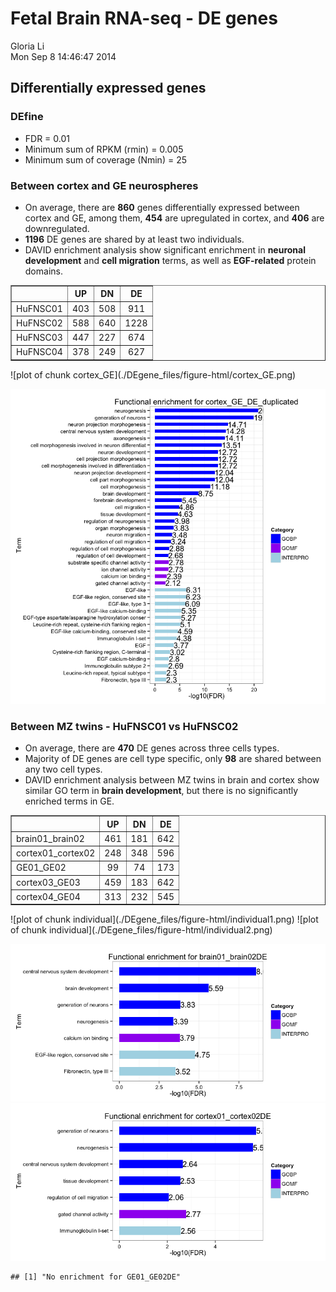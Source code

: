 Fetal Brain RNA-seq - DE genes 
========================================================

Gloria Li         
Mon Sep  8 14:46:47 2014 





## Differentially expressed genes
### DEfine

  * FDR = 0.01    
  * Minimum sum of RPKM (rmin) = 0.005    
  * Minimum sum of coverage (Nmin) = 25    
  
### Between cortex and GE neurospheres

  * On average, there are __860__ genes differentially expressed between cortex and GE, among them, __454__ are upregulated in cortex, and __406__ are downregulated.    
  * __1196__ DE genes are shared by at least two individuals.    
  * DAVID enrichment analysis show significant enrichment in __neuronal development__ and __cell migration__ terms, as well as __EGF-related__ protein domains. 

<!-- html table generated in R 3.1.1 by xtable 1.7-3 package -->
<!-- Mon Sep  8 14:46:49 2014 -->
<TABLE border=1>
<TR> <TH>  </TH> <TH> UP </TH> <TH> DN </TH> <TH> DE </TH>  </TR>
  <TR> <TD> HuFNSC01 </TD> <TD align="center"> 403 </TD> <TD align="center"> 508 </TD> <TD align="center"> 911 </TD> </TR>
  <TR> <TD> HuFNSC02 </TD> <TD align="center"> 588 </TD> <TD align="center"> 640 </TD> <TD align="center"> 1228 </TD> </TR>
  <TR> <TD> HuFNSC03 </TD> <TD align="center"> 447 </TD> <TD align="center"> 227 </TD> <TD align="center"> 674 </TD> </TR>
  <TR> <TD> HuFNSC04 </TD> <TD align="center"> 378 </TD> <TD align="center"> 249 </TD> <TD align="center"> 627 </TD> </TR>
   </TABLE>
![plot of chunk cortex_GE](./DEgene_files/figure-html/cortex_GE.png) 

![plot of chunk cortex_GE_enrich](./DEgene_files/figure-html/cortex_GE_enrich.png) 

### Between MZ twins - HuFNSC01 vs HuFNSC02

  * On average, there are __470__ DE genes across three cells types.   
  * Majority of DE genes are cell type specific, only __98__ are shared between any two cell types.   
  * DAVID enrichment analysis between MZ twins in brain and cortex show similar GO term in __brain development__, but there is no significantly enriched terms in GE.    

<!-- html table generated in R 3.1.1 by xtable 1.7-3 package -->
<!-- Mon Sep  8 14:46:51 2014 -->
<TABLE border=1>
<TR> <TH>  </TH> <TH> UP </TH> <TH> DN </TH> <TH> DE </TH>  </TR>
  <TR> <TD> brain01_brain02 </TD> <TD align="center"> 461 </TD> <TD align="center"> 181 </TD> <TD align="center"> 642 </TD> </TR>
  <TR> <TD> cortex01_cortex02 </TD> <TD align="center"> 248 </TD> <TD align="center"> 348 </TD> <TD align="center"> 596 </TD> </TR>
  <TR> <TD> GE01_GE02 </TD> <TD align="center">  99 </TD> <TD align="center">  74 </TD> <TD align="center"> 173 </TD> </TR>
  <TR> <TD> cortex03_GE03 </TD> <TD align="center"> 459 </TD> <TD align="center"> 183 </TD> <TD align="center"> 642 </TD> </TR>
  <TR> <TD> cortex04_GE04 </TD> <TD align="center"> 313 </TD> <TD align="center"> 232 </TD> <TD align="center"> 545 </TD> </TR>
   </TABLE>
![plot of chunk individual](./DEgene_files/figure-html/individual1.png) ![plot of chunk individual](./DEgene_files/figure-html/individual2.png) 

![plot of chunk individual_enrich](./DEgene_files/figure-html/individual_enrich1.png) ![plot of chunk individual_enrich](./DEgene_files/figure-html/individual_enrich2.png) 

```
## [1] "No enrichment for GE01_GE02DE"
```




